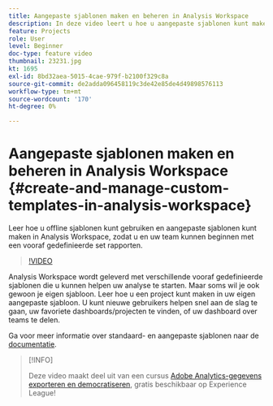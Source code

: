 ```yaml
---
title: Aangepaste sjablonen maken en beheren in Analysis Workspace
description: In deze video leert u hoe u aangepaste sjablonen kunt maken in Analysis Workspace, zodat u en uw team kunnen beginnen met een specifieke set rapporten.
feature: Projects
role: User
level: Beginner
doc-type: feature video
thumbnail: 23231.jpg
kt: 1695
exl-id: 8bd32aea-5015-4cae-979f-b2100f329c8a
source-git-commit: de2adda096458119c3de42e85de4d49898576113
workflow-type: tm+mt
source-wordcount: '170'
ht-degree: 0%

---
```


# Aangepaste sjablonen maken en beheren in Analysis Workspace {#create-and-manage-custom-templates-in-analysis-workspace}

Leer hoe u offline sjablonen kunt gebruiken en aangepaste sjablonen kunt maken in Analysis Workspace, zodat u en uw team kunnen beginnen met een vooraf gedefinieerde set rapporten.

>[!VIDEO](https://video.tv.adobe.com/v/23231/?quality=12)

Analysis Workspace wordt geleverd met verschillende vooraf gedefinieerde sjablonen die u kunnen helpen uw analyse te starten. Maar soms wil je ook gewoon je eigen sjabloon. Leer hoe u een project kunt maken in uw eigen aangepaste sjabloon. U kunt nieuwe gebruikers helpen snel aan de slag te gaan, uw favoriete dashboards/projecten te vinden, of uw dashboard over teams te delen.

Ga voor meer informatie over standaard- en aangepaste sjablonen naar de [documentatie](https://experienceleague.adobe.com/docs/analytics/analyze/analysis-workspace/build-workspace-project/starter-projects.html).

>[!INFO]
>
> Deze video maakt deel uit van een cursus [Adobe Analytics-gegevens exporteren en democratiseren](https://experienceleague.adobe.com/?recommended=Analytics-A-1-2022.1.democratizing), gratis beschikbaar op Experience League!

